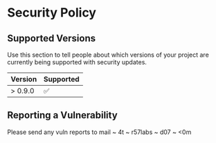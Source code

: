 # Security Policy

## Supported Versions

Use this section to tell people about which versions of your project are
currently being supported with security updates.

| Version | Supported          |
| ------- | ------------------ |
| > 0.9.0 | :white_check_mark: |

## Reporting a Vulnerability

Please send any vuln reports to mail ~ 4t ~ r57labs ~ d07 ~ <0m 
